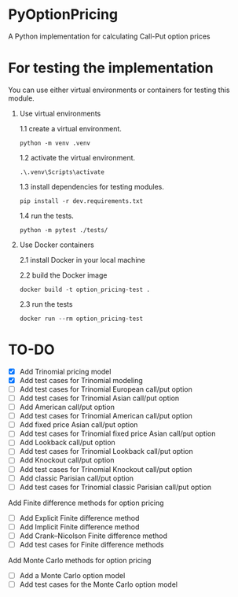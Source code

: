 # PyOptionPricing
A Python implementation for calculating Call-Put option prices

# For testing the implementation
You can use either virtual environments or containers for testing this module.

1. Use virtual environments
    
    1.1 create a virtual environment.
    ```
    python -m venv .venv
    ```
    1.2 activate the virtual environment.
    ```
    .\.venv\Scripts\activate
    ```
    1.3 install dependencies for testing modules.
    ```
    pip install -r dev.requirements.txt
    ```
    1.4 run the tests.
    ```
    python -m pytest ./tests/
    ```
2. Use Docker containers

    2.1 install Docker in your local machine

    2.2 build the Docker image
    ```
    docker build -t option_pricing-test .
    ```
    2.3 run the tests 
    ```
    docker run --rm option_pricing-test
    ```

# TO-DO
- [x] Add Trinomial pricing model
- [x] Add test cases for Trinomial modeling
- [ ] Add test cases for Trinomial European call/put option
- [ ] Add test cases for Trinomial Asian call/put option
- [ ] Add American call/put option
- [ ] Add test cases for Trinomial American call/put option
- [ ] Add fixed price Asian call/put option
- [ ] Add test cases for Trinomial fixed price Asian call/put option
- [ ] Add Lookback call/put option
- [ ] Add test cases for Trinomial Lookback call/put option
- [ ] Add Knockout call/put option
- [ ] Add test cases for Trinomial Knockout call/put option
- [ ] Add classic Parisian call/put option
- [ ] Add test cases for Trinomial classic Parisian call/put option

Add Finite difference methods for option pricing
- [ ] Add Explicit Finite difference method
- [ ] Add Implicit Finite difference method
- [ ] Add Crank–Nicolson Finite difference method
- [ ] Add test cases for Finite difference methods

Add Monte Carlo methods for option pricing
- [ ] Add a Monte Carlo option model
- [ ] Add test cases for the Monte Carlo option model 
